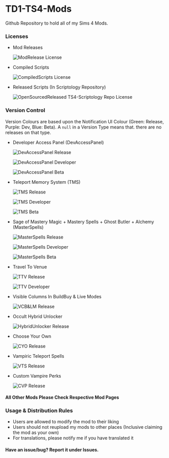 # TD1-TS4-Mods

Github Repository to hold all of my Sims 4 Mods.

### Licenses

* Mod Releases

  ![ModRelease License](https://img.shields.io/badge/mod--release--license-CC--BY--NC--ND%204.0-gold)

* Compiled Scripts

  ![CompiledScripts License](https://img.shields.io/badge/compiled--scripts--license-CC--BY--NC--ND%204.0-008369)

* Released Scripts (In Scriptology Repository)

  ![OpenSourcedReleased TS4-Scriptology Repo License](https://img.shields.io/github/license/TwelfthDoctor1/TD1-TS4-Scriptology?color=blueviolet&label=open-src-scripts-license)

### Version Control

Version Colours are based upon the Notification UI Colour (Green: Release, Purple: Dev, Blue: Beta). A `null` in a Version Type means that. there are no releases on that type.

* Developer Access Panel (DevAccessPanel)

  ![DevAccessPanel Release](https://img.shields.io/badge/Release-null-brightgreen)
  
  ![DevAccessPanel Developer](https://img.shields.io/badge/Developer-Proto%20Build%2026.4-blueviolet)
  
  ![DevAccessPanel Beta](https://img.shields.io/badge/Beta-Release%20Build%2026.4-blue)
  
* Teleport Memory System (TMS)

  ![TMS Release](https://img.shields.io/badge/Release-Version%202.19%20Build%2014.5-brightgreen)
  
  ![TMS Developer](https://img.shields.io/badge/Developer-Version%202.19%20Proto%20Build%2015.2-blueviolet)
  
  ![TMS Beta](https://img.shields.io/badge/Beta-null-blue)

* Sage of Mastery Magic + Mastery Spells + Ghost Butler + Alchemy (MasterSpells)

  ![MasterSpells Release](https://img.shields.io/badge/Release-Version%202.14%20No--DevWork--Release%20Build%209-brightgreen)
  
  ![MasterSpells Developer](https://img.shields.io/badge/Developer-Version%202.15%20No--DevWork--Release%20Build%2010-blueviolet)
  
  ![MasterSpells Beta](https://img.shields.io/badge/Beta-null-blue)

* Travel To Venue

  ![TTV Release](https://img.shields.io/badge/Release-Version%201.40-brightgreen)
  
  ![TTV Developer](https://img.shields.io/badge/Developer-Proto%20Version%201.40-blueviolet)

* Visible Columns In BuildBuy & Live Modes

  ![VCB&LM Release](https://img.shields.io/badge/Release-Version%201.40-brightgreen)

* Occult Hybrid Unlocker

  ![HybridUnlocker Release](https://img.shields.io/badge/Release-Update%203.5%20%5BTransposed%20Version%201.4.1%5D-brightgreen)

* Choose Your Own

  ![CYO Release](https://img.shields.io/badge/Release-Version%201.45-brightgreen)
  
* Vampiric Teleport Spells

  ![VTS Release](https://img.shields.io/badge/Release-Version%203.26-brightgreen)

* Custom Vampire Perks

  ![CVP Release](https://img.shields.io/badge/Release-Version%201.50-brightgreen)

#### All Other Mods Please Check Respective Mod Pages

### Usage & Distribution Rules
* Users are allowed to modify the mod to their liking
* Users should not reupload my mods to other places (Inclusive claiming the mod as your own)
* For translations, please notify me if you have translated it

#### Have an issue/bug? Report it under Issues.
